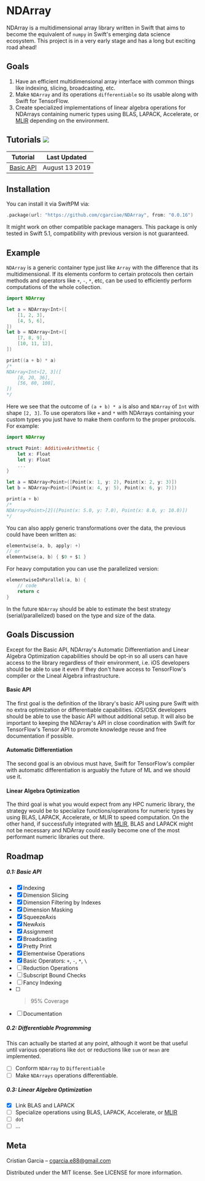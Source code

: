 # NDArray

NDArray is a multidimensional array library written in Swift that aims to become the equivalent of `numpy` in Swift's emerging data science ecosystem. This project is in a very early stage and has a long but exciting road ahead!

## Goals

1. Have an efficient multidimensional array interface with common things like indexing, slicing, broadcasting, etc. 
2. Make `NDArray` and its operations `differentiable` so its usable along with Swift for TensorFlow.
3. Create specialized implementations of linear algebra operations for NDArrays containing numeric types using BLAS, LAPACK, Accelerate, or [MLIR](https://docs.google.com/document/d/1UIPWl4lvBTozBD5OQ9SrxgcM7rA4pODMOjqQv3tm57w) depending on the environment.

## Tutorials ![](https://www.tensorflow.org/images/colab_logo_32px.png)

Tutorial | Last Updated |
-------- | ------------ |
[Basic API](https://colab.research.google.com/drive/1aULWtrtj6WsNeJe_vBnr_hswy0JIYDt_) | August 13 2019 |


## Installation
You can install it via SwiftPM via:
```swift
.package(url: "https://github.com/cgarciae/NDArray", from: "0.0.16")
```
It might work on other compatible package managers. This package is only tested in Swift 5.1, compatibility with previous version is not guaranteed.

## Example
`NDArray` is a generic container type just like `Array` with the difference that its multidimensional. If its elements conform to certain protocols then certain methods and operators like `+`, `-`, `*`, etc, can be used to efficiently perform computations of the whole collection.
```swift
import NDArray

let a = NDArray<Int>([
    [1, 2, 3],
    [4, 5, 6],
])
let b = NDArray<Int>([
    [7, 8, 9],
    [10, 11, 12],
])

print((a + b) * a)
/*
NDArray<Int>[2, 3]([
    [8, 20, 36],
    [56, 80, 108],
])
*/
```
Here we see that the outcome of `(a + b) * a` is also and `NDArray` of `Int` with shape `[2, 3]`. To use operators like `+` and `*` with NDArrays containing your custom types you just have to make them conform to the proper protocols. For example:
```swift
import NDArray

struct Point: AdditiveArithmetic {
    let x: Float
    let y: Float
    ...
}

let a = NDArray<Point>([Point(x: 1, y: 2), Point(x: 2, y: 3)])
let b = NDArray<Point>([Point(x: 4, y: 5), Point(x: 6, y: 7)])

print(a + b)
/*
NDArray<Point>[2]([Point(x: 5.0, y: 7.0), Point(x: 8.0, y: 10.0)])
*/
```
You can also apply generic transformations over the data, the previous could have been written as:
```swift
elementwise(a, b, apply: +)
// or
elementwise(a, b) { $0 + $1 }
```
For heavy computation you can use the parallelized version:
```swift
elementwiseInParallel(a, b) {
    // code
    return c
}
```
In the future `NDArray` should be able to estimate the best strategy (serial/parallelized) based on the type and size of the data.

## Goals Discussion
Except for the Basic API, NDArray's Automatic Differentiation and Linear Algebra Optimization capabilities should be opt-in so all users can have access to the library regardless of their environment, i.e. iOS developers should be able to use it even if they don't have access to TensorFlow's compiler or the Lineal Algebra infrastructure.

#### Basic API
The first goal is the definition of the library's basic API using pure Swift with no extra optimization or differentiable capabilities. iOS/OSX developers should be able to use the basic API without additional setup. It will also be important to keeping the NDArray's API in close coordination with Swift for TensorFlow's Tensor API to promote knowledge reuse and free documentation if possible.

#### Automatic Differentiation
The second goal is an obvious must have, Swift for TensorFlow's compiler with automatic differentiation is arguably the future of ML and we should use it.

#### Linear Algebra Optimization
The third goal is what you would expect from any HPC numeric library, the strategy would be to specialize functions/operations for numeric types by using BLAS, LAPACK, Accelerate, or MLIR to speed computation. On the other hand, if successfully integrated with [MLIR](https://docs.google.com/document/d/1UIPWl4lvBTozBD5OQ9SrxgcM7rA4pODMOjqQv3tm57w), BLAS and LAPACK might not be necessary and NDArray could easily become one of the most performant numeric libraries out there.


## Roadmap
##### 0.1: Basic API
- [x] Indexing
- [x] Dimension Slicing
- [x] Dimension Filtering by Indexes
- [x] Dimension Masking
- [x] SqueezeAxis
- [x] NewAxis
- [x] Assignment
- [x] Broadcasting
- [x] Pretty Print
- [x] Elementwise Operations
- [x] Basic Operators: `+`, `-`, `*`, `\`
- [ ] Reduction Operations
- [ ] Subscript Bound Checks
- [ ] Fancy Indexing
- [ ] > 95% Coverage
- [ ] Documentation
##### 0.2: Differentiable Programming
This can actually be started at any point, although it wont be that useful until various operations like `dot` or reductions like `sum` or `mean` are implemented.
- [ ] Conform `NDArray` to `Differentiable`
- [ ] Make `NDArrays` operations differentiable.
##### 0.3: Linear Algebra Optimization
- [x] Link BLAS and LAPACK
- [ ] Specialize operations using BLAS, LAPACK, Accelerate, or [MLIR](https://docs.google.com/document/d/1UIPWl4lvBTozBD5OQ9SrxgcM7rA4pODMOjqQv3tm57w)
- [ ] `dot` 
- [ ] ... 

## Meta
Cristian Garcia – cgarcia.e88@gmail.com

Distributed under the MIT license. See LICENSE for more information.

